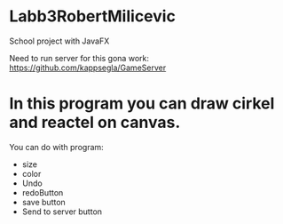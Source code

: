 # Labb3RobertMilicevic
School project with JavaFX

Need to run server for this gona work:
https://github.com/kappsegla/GameServer

# In this program you can draw cirkel and reactel on canvas. 
You can do with program: 
* size
* color
* Undo
* redoButton
* save button
* Send to server button
